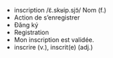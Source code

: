 - inscription	/ɛ̃.skʁip.sjɔ̃/	Nom (f.)	
- Action de s’enregistrer	
- Đăng ký	
- Registration	
- Mon inscription est validée.	
- inscrire (v.), inscrit(e) (adj.)